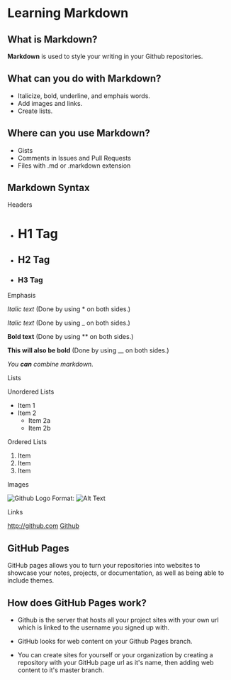 # Learning Markdown 

## What is Markdown?

**Markdown** is used to style your writing in your Github repositories. 

## What can you do with Markdown?

- Italicize, bold, underline, and emphais words. 
- Add images and links.
- Create lists.

## Where can you use Markdown?

- Gists
- Comments in Issues and Pull Requests
- Files with .md or .markdown extension

## Markdown Syntax

Headers

- # H1 Tag 
- ## H2 Tag
- ### H3 Tag

Emphasis

 *Italic text* (Done by using * on both sides.) 
 
_Italic text_ (Done by using _ on both sides.)

**Bold text** (Done by using ** on both sides.)

__This will also be bold__ (Done by using __ on both sides.)

_You **can** combine markdown._

Lists

Unordered Lists

* Item 1
* Item 2
   * Item 2a
   * Item 2b

Ordered Lists

  1. Item 
  2. Item
  3. Item
  
Images

![Github Logo](https://github.githubassets.com/images/modules/logos_page/GitHub-Mark.png)
Format: ![Alt Text](url)

Links

http://github.com
[Github](htt[://github.com)


## GitHub Pages

GitHub pages allows you to turn your repositories into websites to showcase your notes, projects, or documentation, as well as being able to include themes. 

## How does GitHub Pages work?

- Github is the server that hosts all your project sites with your own url which is linked to the username you signed up with. 

- GitHub looks for web content on your Github Pages branch.

- You can create sites for yourself or your organization by creating a repository with your GitHub page url as it's name, then adding web content to it's master branch.
